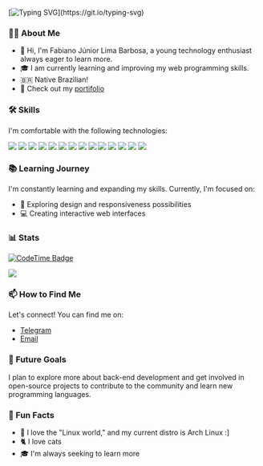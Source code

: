 [![Typing SVG](https://readme-typing-svg.demolab.com/?lines=Hello!;How+are+you?)](https://git.io/typing-svg)

### 👨‍💻 About Me
- 👋 Hi, I'm Fabiano Júnior Lima Barbosa, a young technology enthusiast always eager to learn more.
- 🎓 I am currently learning and improving my web programming skills.
- 🇧🇷 Native Brazilian!
- 💼 Check out my [portifolio](https://fabito02.github.io/Fabiano_Junior_L_B/)

### 🛠️ Skills
I'm comfortable with the following technologies:

<div>
  <img src="https://img.shields.io/badge/html5-%23E34F26.svg?style=for-the-badge&logo=html5&logoColor=white" />
  <img src="https://img.shields.io/badge/css3-%231572B6.svg?style=for-the-badge&logo=css3&logoColor=white" />
  <img src="https://img.shields.io/badge/javascript-%23323330.svg?style=for-the-badge&logo=javascript&logoColor=%23F7DF1E" />
  <img src="https://img.shields.io/badge/typescript-%23007ACC.svg?style=for-the-badge&logo=typescript&logoColor=white" />
  <img src="https://img.shields.io/badge/TSX-%23007ACC.svg?style=for-the-badge&logo=typescript&logoColor=white" />
  <img src="https://img.shields.io/badge/React-%2320232a.svg?style=for-the-badge&logo=react&logoColor=%2361DAFB" />
  <img src="https://img.shields.io/badge/Material--UI-007FFF.svg?style=for-the-badge&logo=mui&logoColor=white" />
  <img src="https://img.shields.io/badge/bootstrap-%23563D7C.svg?style=for-the-badge&logo=bootstrap&logoColor=white" />
  <img src="https://img.shields.io/badge/git-%23F05033.svg?style=for-the-badge&logo=git&logoColor=white" />
  <img src="https://img.shields.io/badge/github-%23121011.svg?style=for-the-badge&logo=github&logoColor=white" />
  <img src="https://img.shields.io/badge/Linux-FCC624?style=for-the-badge&logo=linux&logoColor=black" />
  <img src="https://img.shields.io/badge/shell_script-%23121011.svg?style=for-the-badge&logo=gnu-bash&logoColor=white" />
  <img src="https://img.shields.io/badge/Figma-%23F24E1E.svg?style=for-the-badge&logo=figma&logoColor=white" />
  <img src="https://img.shields.io/badge/node.js-339933?style=for-the-badge&logo=nodedotjs&logoColor=white" />
</div>

### 📚 Learning Journey
I'm constantly learning and expanding my skills. Currently, I'm focused on:
- 🎨 Exploring design and responsiveness possibilities
- 💻 Creating interactive web interfaces

### 📊 Stats

[![CodeTime Badge](https://img.shields.io/endpoint?style=social&color=222&url=https%3A%2F%2Fapi.codetime.dev%2Fshield%3Fid%3D32199%26project%3D%26in=0)](https://codetime.dev)
<div>
  <img src="https://github-readme-stats.vercel.app/api?username=Fabito02&show_icons=true&theme=radical" />
</div>

### 📫 How to Find Me
Let's connect! You can find me on:
- [Telegram](https://t.me/BinnaryBard)
- [Email](mailto:fabianojuniorlimaba2@gmail.com)

### 🎯 Future Goals
I plan to explore more about back-end development and get involved in open-source projects to contribute to the community and learn new programming languages.

### 🎉 Fun Facts
- 🐧 I love the "Linux world," and my current distro is Arch Linux :]
- 🐈 I love cats
- 🎓 I'm always seeking to learn more
